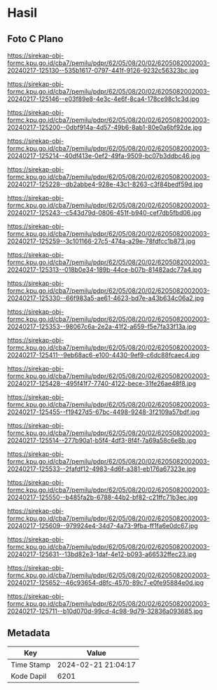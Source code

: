 # Hasil

## Foto C Plano

https://sirekap-obj-formc.kpu.go.id/cba7/pemilu/pdpr/62/05/08/20/02/6205082002003-20240217-125130--535b1617-0797-441f-9126-9232c56323bc.jpg

https://sirekap-obj-formc.kpu.go.id/cba7/pemilu/pdpr/62/05/08/20/02/6205082002003-20240217-125146--e03f89e8-4e3c-4e6f-8ca4-178ce98c1c3d.jpg

https://sirekap-obj-formc.kpu.go.id/cba7/pemilu/pdpr/62/05/08/20/02/6205082002003-20240217-125200--0dbf914a-4d57-49b6-8ab1-80e0a6bf92de.jpg

https://sirekap-obj-formc.kpu.go.id/cba7/pemilu/pdpr/62/05/08/20/02/6205082002003-20240217-125214--40df413e-0ef2-49fa-9509-bc07b3ddbc46.jpg

https://sirekap-obj-formc.kpu.go.id/cba7/pemilu/pdpr/62/05/08/20/02/6205082002003-20240217-125228--db2abbe4-928e-43c1-8263-c3f84bedf59d.jpg

https://sirekap-obj-formc.kpu.go.id/cba7/pemilu/pdpr/62/05/08/20/02/6205082002003-20240217-125243--c543d79d-0806-451f-b940-cef7db5fbd06.jpg

https://sirekap-obj-formc.kpu.go.id/cba7/pemilu/pdpr/62/05/08/20/02/6205082002003-20240217-125259--3c101166-27c5-474a-a29e-78fdfcc1b873.jpg

https://sirekap-obj-formc.kpu.go.id/cba7/pemilu/pdpr/62/05/08/20/02/6205082002003-20240217-125313--018b0e34-189b-44ce-b07b-81482adc77a4.jpg

https://sirekap-obj-formc.kpu.go.id/cba7/pemilu/pdpr/62/05/08/20/02/6205082002003-20240217-125330--66f983a5-ae61-4623-bd7e-a43b634c06a2.jpg

https://sirekap-obj-formc.kpu.go.id/cba7/pemilu/pdpr/62/05/08/20/02/6205082002003-20240217-125353--98067c6a-2e2a-41f2-a659-f5e7fa33f13a.jpg

https://sirekap-obj-formc.kpu.go.id/cba7/pemilu/pdpr/62/05/08/20/02/6205082002003-20240217-125411--9eb68ac6-e100-4430-9ef9-c6dc88fcaec4.jpg

https://sirekap-obj-formc.kpu.go.id/cba7/pemilu/pdpr/62/05/08/20/02/6205082002003-20240217-125428--495f41f7-7740-4122-bece-31fe26ae48f8.jpg

https://sirekap-obj-formc.kpu.go.id/cba7/pemilu/pdpr/62/05/08/20/02/6205082002003-20240217-125455--f19427d5-67bc-4498-9248-3f2109a57bdf.jpg

https://sirekap-obj-formc.kpu.go.id/cba7/pemilu/pdpr/62/05/08/20/02/6205082002003-20240217-125514--277b90a1-b5f4-4df3-8f4f-7a69a58c6e8b.jpg

https://sirekap-obj-formc.kpu.go.id/cba7/pemilu/pdpr/62/05/08/20/02/6205082002003-20240217-125533--2fafdf12-4983-4d6f-a381-eb176a67323e.jpg

https://sirekap-obj-formc.kpu.go.id/cba7/pemilu/pdpr/62/05/08/20/02/6205082002003-20240217-125550--b485fa2b-6788-44b2-bf82-c21ffc71b3ec.jpg

https://sirekap-obj-formc.kpu.go.id/cba7/pemilu/pdpr/62/05/08/20/02/6205082002003-20240217-125609--979924e4-34d7-4a73-9fba-ff1fa6e0dc67.jpg

https://sirekap-obj-formc.kpu.go.id/cba7/pemilu/pdpr/62/05/08/20/02/6205082002003-20240217-125631--13bd82e3-1daf-4e12-b093-a66532ffec23.jpg

https://sirekap-obj-formc.kpu.go.id/cba7/pemilu/pdpr/62/05/08/20/02/6205082002003-20240217-125652--46c93654-d8fc-4570-89c7-e0fe95884e0d.jpg

https://sirekap-obj-formc.kpu.go.id/cba7/pemilu/pdpr/62/05/08/20/02/6205082002003-20240217-125711--b10d070d-99cd-4c98-9d79-32836a093685.jpg


## Metadata

| Key        | Value               |
| ---------- | ------------------- |
| Time Stamp | 2024-02-21 21:04:17 |
| Kode Dapil | 6201                |



